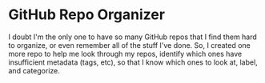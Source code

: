 # GitHub Repo Organizer

I doubt I'm the only one to have so many GitHub repos that I find them hard to
organize, or even remember all of the stuff I've done. So, I created one more
repo to help me look through my repos, identify which ones have insufficient
metadata (tags, etc), so that I know which ones to look at, label, and
categorize.
